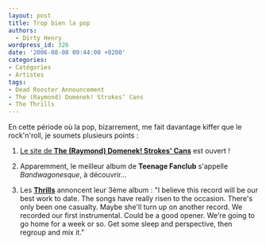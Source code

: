 ```yaml
---
layout: post
title: Trop bien la pop
authors:
  - Dirty Henry
wordpress_id: 326
date: '2006-08-08 09:44:00 +0200'
categories:
- Catégories
- Artistes
tags:
- Dead Rooster Announcement
- The (Raymond) Domenek! Strokes’ Cans
- The Thrills
---
```

En cette période où la pop, bizarrement, me fait davantage kiffer que le rock'n'roll, je soumets plusieurs points :

1. [Le site de __The (Raymond) Domenek! Strokes' Cans__](http://mickael.flochlay.free.fr/dsks.html) est ouvert !

2. Apparemment, le meilleur album de __Teenage Fanclub__ s'appelle *Bandwagonesque*, à découvrir…

3. Les [__Thrills__](http://www.myspace.com/thethrillsofficial) annoncent leur 3ème album : 
<quote>"I believe this record will be our best work to date. The songs have really risen to the occasion. There's only been one casualty. Maybe she'll turn up on another record. We recorded our first instrumental. Could be a good opener. We're going to go home for a week or so. Get some sleep and perspective, then regroup and mix it."</quote>
